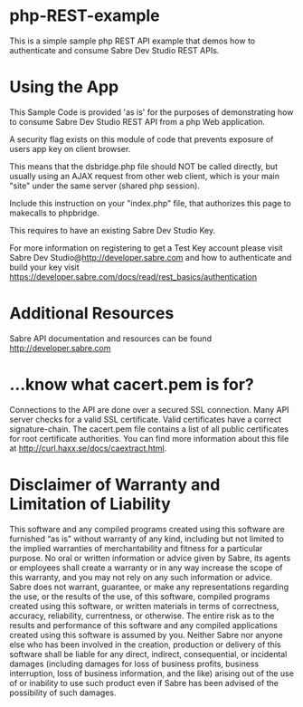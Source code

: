 php-REST-example
================
This is a simple sample php REST API example that demos how to authenticate and consume Sabre Dev Studio REST APIs.

Using the App
==============
This Sample Code is provided 'as is' for the purposes of demonstrating how to consume Sabre Dev Studio REST API from a php Web application.

A security flag exists on this module of code that prevents exposure of users app key on client browser.
 
This means that the dsbridge.php file should NOT be called directly, but usually using an AJAX request from other web client, which is your main "site" under the same server (shared php session). 
 
Include this instruction on your "index.php" file, that authorizes this page to makecalls to phpbridge.

<?php
                session_start();
                $_SESSION['appInUse'] = 'any id will suffice';
?>

This requires to have an existing Sabre Dev Studio Key.

For more information on registering to get a Test Key account please visit Sabre Dev Studio@http://developer.sabre.com and how to authenticate and build your key visit https://developer.sabre.com/docs/read/rest_basics/authentication

Additional Resources
====================
Sabre API documentation and resources can be found http://developer.sabre.com

…know what cacert.pem is for?
=============================
Connections to the API are done over a secured SSL connection. Many API server checks for a valid SSL certificate. Valid certificates have a correct signature-chain. The cacert.pem file contains a list of all public certificates for root certificate authorities. You can find more information about this file at http://curl.haxx.se/docs/caextract.html.


Disclaimer of Warranty and Limitation of Liability
============
This software and any compiled programs created using this software are furnished “as is” without warranty of any kind, including but not limited to the implied warranties of merchantability and fitness for a particular purpose. No oral or written information or advice given by Sabre, its agents or employees shall create a warranty or in any way increase the scope of this warranty, and you may not rely on any such information or advice.
Sabre does not warrant, guarantee, or make any representations regarding the use, or the results of the use, of this software, compiled programs created using this software, or written materials in terms of correctness, accuracy, reliability, currentness, or otherwise. The entire risk as to the results and performance of this software and any compiled applications created using this software is assumed by you. Neither Sabre nor anyone else who has been involved in the creation, production or delivery of this software shall be liable for any direct, indirect, consequential, or incidental damages (including damages for loss of business profits, business interruption, loss of business information, and the like) arising out of the use of or inability to use such product even if Sabre has been advised of the possibility of such damages.
